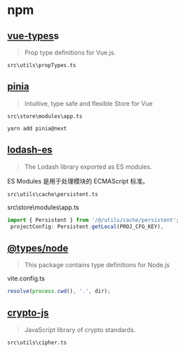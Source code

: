 # npm

## [vue-types](https://www.npmjs.com/package/vue-types)s
> Prop type definitions for Vue.js.  

`src\utils\propTypes.ts`

## [pinia](https://www.npmjs.com/package/pinia)
> Intuitive, type safe and flexible Store for Vue  

`src\store\modules\app.ts`

`yarn add pinia@next`

## [lodash-es](https://www.npmjs.com/package/lodash-es)
> The Lodash library exported as ES modules.

ES Modules 是用于处理模块的 ECMAScript 标准。

`src\utils\cache\persistent.ts`

src\store\modules\app.ts

```js
import { Persistent } from '/@/utils/cache/persistent';
 projectConfig: Persistent.getLocal(PROJ_CFG_KEY),
```

## [@types/node](https://www.npmjs.com/package/@types/node)
> This package contains type definitions for Node.js

vite.config.ts

```js
resolve(process.cwd(), '.', dir);
```

## [crypto-js](https://www.npmjs.com/package/crypto-js)
> JavaScript library of crypto standards.

`src\utils\cipher.ts`
